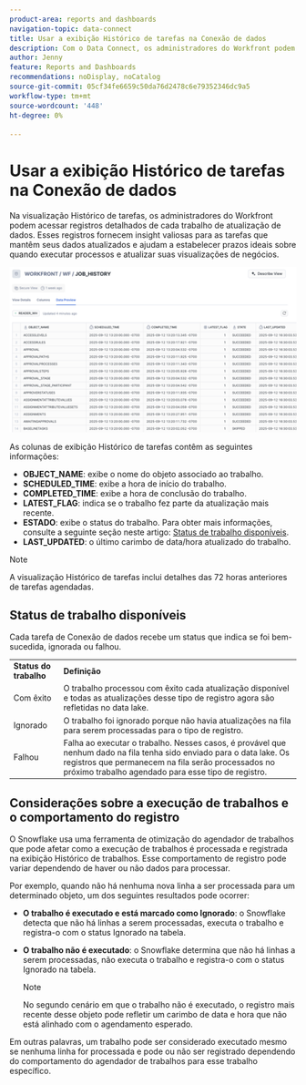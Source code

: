 ```yaml
---
product-area: reports and dashboards
navigation-topic: data-connect
title: Usar a exibição Histórico de tarefas na Conexão de dados
description: Com o Data Connect, os administradores do Workfront podem acessar registros detalhados de cada trabalho de atualização de dados na visualização Histórico de processos.
author: Jenny
feature: Reports and Dashboards
recommendations: noDisplay, noCatalog
source-git-commit: 05cf34fe6659c50da76d2478c6e79352346dc9a5
workflow-type: tm+mt
source-wordcount: '448'
ht-degree: 0%

---
```


# Usar a exibição Histórico de tarefas na Conexão de dados

Na visualização Histórico de tarefas, os administradores do Workfront podem acessar registros detalhados de cada trabalho de atualização de dados. Esses registros fornecem insight valiosas para as tarefas que mantêm seus dados atualizados e ajudam a estabelecer prazos ideais sobre quando executar processos e atualizar suas visualizações de negócios.

![Exibição do Histórico do Trabalho](assets/job-history-overview.png)

As colunas de exibição Histórico de tarefas contêm as seguintes informações:

* **OBJECT_NAME**: exibe o nome do objeto associado ao trabalho.
* **SCHEDULED_TIME**: exibe a hora de início do trabalho.
* **COMPLETED_TIME**: exibe a hora de conclusão do trabalho.
* **LATEST_FLAG**: indica se o trabalho fez parte da atualização mais recente.
* **ESTADO**: exibe o status do trabalho. Para obter mais informações, consulte a seguinte seção neste artigo: [Status de trabalho disponíveis](#available-job-statuses).
* **LAST_UPDATED**: o último carimbo de data/hora atualizado do trabalho.

>[!NOTE]
>
>A visualização Histórico de tarefas inclui detalhes das 72 horas anteriores de tarefas agendadas.


## Status de trabalho disponíveis

Cada tarefa de Conexão de dados recebe um status que indica se foi bem-sucedida, ignorada ou falhou.

<table>
    <tr>
        <td><b>Status do trabalho</b></td>
        <td><b>Definição</b></td>
    </tr>
    <tr>
        <td>Com êxito</td>
        <td>O trabalho processou com êxito cada atualização disponível e todas as atualizações desse tipo de registro agora são refletidas no data lake.</td>
    </tr>
    <tr>
        <td>Ignorado</td>
        <td>O trabalho foi ignorado porque não havia atualizações na fila para serem processadas para o tipo de registro.</td>
    </tr>
    <tr>
        <td>Falhou</td>
        <td>Falha ao executar o trabalho. Nesses casos, é provável que nenhum dado na fila tenha sido enviado para o data lake. Os registros que permanecem na fila serão processados no próximo trabalho agendado para esse tipo de registro. </td>
    </tr>
   </table>


## Considerações sobre a execução de trabalhos e o comportamento do registro

O Snowflake usa uma ferramenta de otimização do agendador de trabalhos que pode afetar como a execução de trabalhos é processada e registrada na exibição Histórico de trabalhos. Esse comportamento de registro pode variar dependendo de haver ou não dados para processar.

Por exemplo, quando não há nenhuma nova linha a ser processada para um determinado objeto, um dos seguintes resultados pode ocorrer:

* **O trabalho é executado e está marcado como Ignorado**: o Snowflake detecta que não há linhas a serem processadas, executa o trabalho e registra-o com o status Ignorado na tabela.

* **O trabalho não é executado**: o Snowflake determina que não há linhas a serem processadas, não executa o trabalho e registra-o com o status Ignorado na tabela.

  >[!NOTE]
  >
  >No segundo cenário em que o trabalho não é executado, o registro mais recente desse objeto pode refletir um carimbo de data e hora que não está alinhado com o agendamento esperado.

Em outras palavras, um trabalho pode ser considerado executado mesmo se nenhuma linha for processada e pode ou não ser registrado dependendo do comportamento do agendador de trabalhos para esse trabalho específico.
